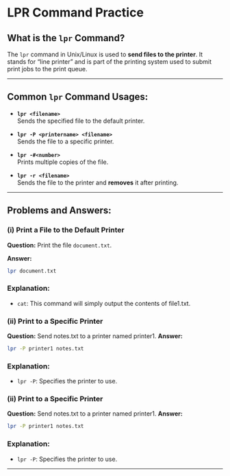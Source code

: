 # LPR Command Practice

## What is the `lpr` Command?

The `lpr` command in Unix/Linux is used to **send files to the printer**. It stands for “line printer” and is part of the printing system used to submit print jobs to the print queue.

---

## Common `lpr` Command Usages:

- **`lpr <filename>`**  
  Sends the specified file to the default printer.

- **`lpr -P <printername> <filename>`**  
  Sends the file to a specific printer.

- **`lpr -#<number>`**  
  Prints multiple copies of the file.

- **`lpr -r <filename>`**  
  Sends the file to the printer and **removes** it after printing.

---

## Problems and Answers:

### (i) Print a File to the Default Printer
**Question:**
Print the file `document.txt`.

**Answer:**
```bash
lpr document.txt
```
### Explanation:

- `cat`: This command will simply output the contents of file1.txt.


### (ii) Print to a Specific Printer
**Question:**
Send notes.txt to a printer named printer1.
**Answer:**
```bash
lpr -P printer1 notes.txt
```
### Explanation:

- `lpr -P`: Specifies the printer to use.

### (ii) Print to a Specific Printer
**Question:**
Send notes.txt to a printer named printer1.
**Answer:**
```bash
lpr -P printer1 notes.txt
```
### Explanation:

- `lpr -P`: Specifies the printer to use.

---
